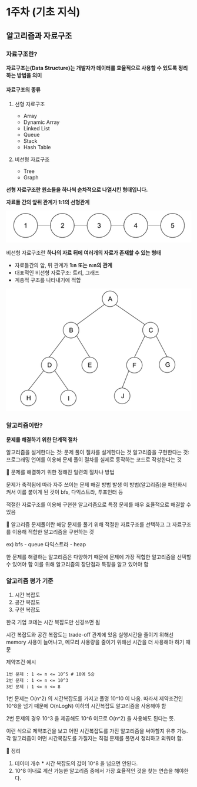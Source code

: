 # 1주차 (기초 지식)

## 알고리즘과 자료구조

### 자료구조란?

**자료구조는(Data Structure)는 개발자가 데이터를 효율적으로 사용할 수 있도록 정리하는 방법을 의미**

#### 자료구조의 종류

1. 선형 자료구조

   - Array
   - Dynamic Array
   - Linked List
   - Queue
   - Stack
   - Hash Table

2. 비선형 자료구조
   - Tree
   - Graph

**선형 자료구조란 원소들을 하나씩 순차적으로 나열시킨 형태입니다.**

**자료들 간의 앞뒤 관계가 1:1의 선형관계**

![Linear](./Linear.png)

비선형 자료구조란 **하나의 자료 뒤에 여러개의 자료가 존재할 수 있는 형태**

- 자료들간의 앞, 뒤 관계가 **1:n 또는 n:n의 관계**
- 대표적인 비선형 자료구조: 트리, 그래프
- 계층적 구조를 나타내기에 적합

![Tree](./Tree.png)

### 알고리즘이란?

**문제를 해결하기 위한 단계적 절차**

알고리즘을 설계한다는 것: 문제 풀이 절차를 설계한다는 것
알고리즘을 구현한다는 것: 프로그래밍 언어를 이용해 문제 풀이 절차를 실제로 동작하는 코드로 작성한다는 것

📌 문제를 해결하기 위한 정해진 일련의 절차나 방법

문제가 축적됨에 따라 자주 쓰이는 문제 해결 방법 발생
이 방법(알고리즘)을 패턴화시켜서 이름 붙이게 된 것이 bfs, 다익스트라, 투포인터 등

적절한 자료구조를 이용해 구현한 알고리즘으로 특정 문제를 매우 효율적으로 해결할 수 있음

📌 알고리즘 문제풀이란 해당 문제를 풀기 위해 적절한 자료구조를 선택하고 그 자료구조를 이용해 적합한 알고리즘을 구현하는 것

ex)
bfs - queue
다익스트라 - heap

한 문제를 해결하는 알고리즘은 다양하기 때문에 문제에 가장 적합한 알고리즘을 선택할 수 있어야 함
이를 위해 알고리즘의 장단점과 특징을 알고 있어야 함

### 알고리즘 평가 기준

1. 시간 복잡도
2. 공간 복잡도
3. 구현 복잡도

한국 기업 코테는 시간 복잡도만 신경쓰면 됨

시간 복잡도와 공간 복잡도는 trade-off 관계에 있음
실행시간을 줄이기 위해선 memory 사용이 늘어나고, 메모리 사용량을 줄이기 위해선 시간을 더 사용해야 하기 때문

제약조건 예시

```
1번 문제 : 1 <= n <= 10^5 # 10에 5승
2번 문제 : 1 <= n <= 10^3
3번 문제 : 1 <= n <= 8
```

1번 문제는 O(n^2) 의 시간복잡도를 가지고 풀명 10^10 이 나옴.
따라서 제약조건인 10^8을 넘기 때문에 O(nLogN) 이하의 시간복잡도 알고리즘을 사용해야 함

2번 문제의 경우 10^3 을 제곱해도 10^6 이므로 O(n^2) 을 사용해도 된다는 뜻.

이런 식으로 제약조건을 보고 어떤 시간복잡도를 가진 알고리즘을 써야할지 유추 가능.
각 알고리즘이 어떤 시간복잡도를 가질지는 직접 문제를 풀면서 정리하고 외워야 함.

📌 정리

1. 데이터 개수 \* 시간 복잡도의 값이 10^8 을 넘으면 안된다.
2. 10^8 이내로 계산 가능한 알고리즘 중에서 가장 효율적인 것을 찾는 연습을 해야한다.
